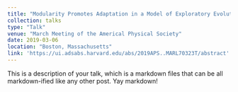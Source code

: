 ```yaml
---
title: "Modularity Promotes Adaptation in a Model of Exploratory Evolution. (Poster)"
collection: talks
type: "Talk"
venue: "March Meeting of the Americal Physical Society"
date: 2019-03-06
location: "Boston, Massachusetts"
link: 'https://ui.adsabs.harvard.edu/abs/2019APS..MARL70323T/abstract'
---
```


This is a description of your talk, which is a markdown files that can be all markdown-ified like any other post. Yay markdown!